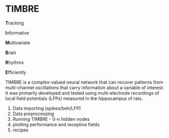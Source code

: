 # TIMBRE
**T**racking 

**I**nformative 

**M**ultivariate 

**B**rain 

**R**hythms 

**E**fficiently


TIMBRE is a complex-valued neural network that can recover patterns from multi-channel oscillations that carry information about a variable of interest. It was primarily developed and tested using multi-electrode recordings of local field potentials (LFPs) measured in the hippocampus of rats. 

1. Data importing (spikes/beh/LFP)
2. Data preprocessing
3. Running TIMBRE - 0-n hidden nodes
4. plotting performance and receptive fields
5. recipes
